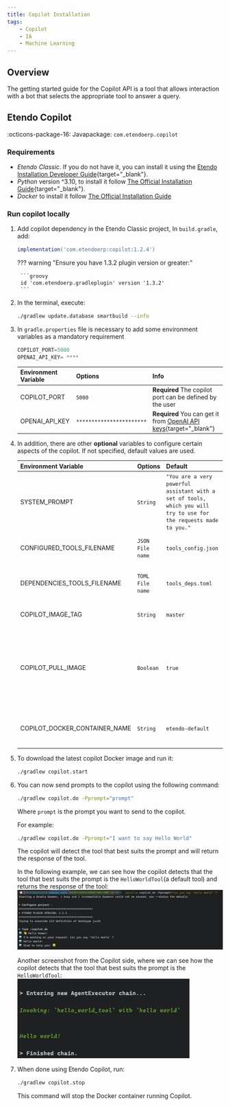 ```yaml
---
title: Copilot Installation
tags:
    - Copilot
    - IA
    - Machine Learning
---
```

## Overview

The getting started guide for the Copilot API is a tool that allows interaction with a bot that selects the appropriate tool to answer a query.

## Etendo Copilot
:octicons-package-16: Javapackage: `com.etendoerp.copilot`

### Requirements
- *Etendo Classic*. If you do not have it, you can install it using the [Etendo Installation Developer Guide](../../developer-guide/etendo-classic/getting-started/installation/install-etendo-development-environment.md){target="_blank"}.
- *Python* version ^3.10, to install it follow [The Official Installation Guide](https://www.python.org/downloads/){target="_blank"}.
- *Docker* to install it follow [The Official Installation Guide](https://docs.docker.com/engine/install/)

### Run copilot locally

1. Add copilot dependency in the Etendo Classic project, In `build.gradle`, add:
    ```groovy
    implementation('com.etendoerp:copilot:1.2.4')
    ```

    ??? warning "Ensure you have 1.3.2 plugin version or greater:"
        
        ```groovy
        id 'com.etendoerp.gradleplugin' version '1.3.2'
        ```

2. In the terminal, execute:
    ``` bash title="Terminal"
    ./gradlew update.database smartbuild --info
    ```

3. In `gradle.properties` file is necessary to add some environment variables as a mandatory requirement


    ```groovy title="gradle.properties"
    COPILOT_PORT=5000
    OPENAI_API_KEY= ****
    ```

    | **Environment Variable**   | **Options**  | **Info** |
    | -------------------------- | -------------| -------- |
    | COPILOT_PORT           | `5000`   | **Required** The copilot port can be defined by the user |
    | OPENAI_API_KEY         | `***********************` | **Required** You can get it from [OpenAI API keys](https://platform.openai.com/account/api-keys){target="_blank"} |
  

4. In addition, there are other **optional** variables to configure certain aspects of the copilot. If not specified, default values are used.
    
    | **Environment Variable**    | **Options**  | **Default**  | **Info** |
    | ----------------------------| -------------| -------------| -------- |
    | SYSTEM_PROMPT  | `String` | `"You are a very powerful assistant with a set of tools, which you will try to use for the requests made to you."` | The prompt that will be used to make the request to the agent and that will condition the response and behavior of the copilot.|
    | CONFIGURED_TOOLS_FILENAME | `JSON File name` | `tools_config.json` | The name of the file that contains the configuration of the enabled tools. |
    | DEPENDENCIES_TOOLS_FILENAME | `TOML File name` | `tools_deps.toml` | The name of the file that contains the configuration of the dependencies of the tools. |
    | COPILOT_IMAGE_TAG | `String` | `master` | The tag of the copilot docker image that will be used. |
    | COPILOT_PULL_IMAGE | `Boolean` | `true` | If true, the copilot docker image will be pulled from docker hub. If false, gradle will try to use the local image with the tag specified in COPILOT_IMAGE_TAG, but if it does not exist, it will be pulled from docker hub. |
    | COPILOT_DOCKER_CONTAINER_NAME | `String` | `etendo-default` | The name of the docker container that will be created to run the copilot docker image. |



5. To download the latest copilot Docker image and run it:

    ``` bash title="Terminal"
    ./gradlew copilot.start
    ```

6. You can now send prompts to the copilot using the following command:

    ``` bash title="Terminal"
    ./gradlew copilot.do -Pprompt="prompt"
    ```

    Where `prompt` is the prompt you want to send to the copilot.

    For example:

    ``` bash title="Terminal"
    ./gradlew copilot.do -Pprompt="I want to say Hello World"
    ```

    The copilot will detect the tool that best suits the prompt and will return the response of the tool.

    In the following example, we can see how the copilot detects that the tool that best suits the prompt is the `HelloWorldTool`(a default tool) and returns the response of the tool:
    ![Alt text](../../assets/developer-guide/etendo-copilot/getting-started/helloworld.png)
    
    Another screenshot from the Copilot side, where we can see how the copilot detects that the tool that best suits the prompt is the `HelloWorldTool`:
    ![Alt text](../../assets/developer-guide/etendo-copilot/getting-started/helloworld-1.png)

7. When done using Etendo Copilot, run:

    ```bash
    ./gradlew copilot.stop
    ```

    This command will stop the Docker container running Copilot.